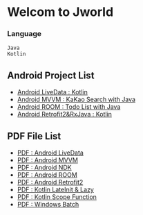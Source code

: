 # Welcom to Jworld

### Language
```
Java
Kotlin
```
## Android Project List
* [Android LiveData : Kotlin](https://github.com/yongtaii/yongapps/tree/master/Android-LiveDataBasic)
* [Android MVVM : KaKao Search with Java](https://github.com/yongtaii/yongapps/tree/master/AndroidMVVM-Yongapp-KakaoSearch)
* [Android ROOM : Todo List with Java](https://github.com/yongtaii/yongapps/tree/master/AndroidRoom-Yongapp-TodoList)
* [Android Retrofit2&RxJava : Kotlin](https://github.com/yongtaii/yongapps/tree/master/Android-RetrofitRxJava)

## PDF File List
* [PDF : Android LiveData](https://github.com/yongtaii/yongapps/tree/master/PDF)
* [PDF : Android MVVM](https://github.com/yongtaii/yongapps/tree/master/PDF)
* [PDF : Android NDK](https://github.com/yongtaii/yongapps/tree/master/PDF)
* [PDF : Android ROOM](https://github.com/yongtaii/yongapps/tree/master/PDF)
* [PDF : Android Retrofit2](https://github.com/yongtaii/yongapps/tree/master/PDF)
* [PDF : Kotlin LateInit & Lazy](https://github.com/yongtaii/yongapps/tree/master/PDF)
* [PDF : Kotlin Scope Function](https://github.com/yongtaii/yongapps/tree/master/PDF)
* [PDF : Windows Batch](https://github.com/yongtaii/yongapps/tree/master/PDF)




